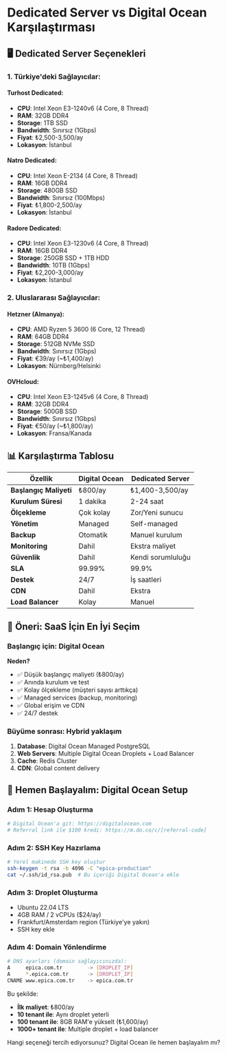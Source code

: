 # Dedicated Server vs Digital Ocean Karşılaştırması

## 🖥️ Dedicated Server Seçenekleri

### 1. Türkiye'deki Sağlayıcılar:

#### Turhost Dedicated:
- **CPU**: Intel Xeon E3-1240v6 (4 Core, 8 Thread)
- **RAM**: 32GB DDR4
- **Storage**: 1TB SSD
- **Bandwidth**: Sınırsız (1Gbps)
- **Fiyat**: ₺2,500-3,500/ay
- **Lokasyon**: İstanbul

#### Natro Dedicated:
- **CPU**: Intel Xeon E-2134 (4 Core, 8 Thread)
- **RAM**: 16GB DDR4  
- **Storage**: 480GB SSD
- **Bandwidth**: Sınırsız (100Mbps)
- **Fiyat**: ₺1,800-2,500/ay
- **Lokasyon**: İstanbul

#### Radore Dedicated:
- **CPU**: Intel Xeon E3-1230v6 (4 Core, 8 Thread)
- **RAM**: 16GB DDR4
- **Storage**: 250GB SSD + 1TB HDD
- **Bandwidth**: 10TB (1Gbps)
- **Fiyat**: ₺2,200-3,000/ay
- **Lokasyon**: İstanbul

### 2. Uluslararası Sağlayıcılar:

#### Hetzner (Almanya):
- **CPU**: AMD Ryzen 5 3600 (6 Core, 12 Thread)
- **RAM**: 64GB DDR4
- **Storage**: 512GB NVMe SSD
- **Bandwidth**: Sınırsız (1Gbps)
- **Fiyat**: €39/ay (~₺1,400/ay)
- **Lokasyon**: Nürnberg/Helsinki

#### OVHcloud:
- **CPU**: Intel Xeon E3-1245v6 (4 Core, 8 Thread)
- **RAM**: 32GB DDR4
- **Storage**: 500GB SSD
- **Bandwidth**: Sınırsız (1Gbps)
- **Fiyat**: €50/ay (~₺1,800/ay)
- **Lokasyon**: Fransa/Kanada

## 📊 Karşılaştırma Tablosu

| Özellik | Digital Ocean | Dedicated Server |
|---------|---------------|------------------|
| **Başlangıç Maliyeti** | ₺800/ay | ₺1,400-3,500/ay |
| **Kurulum Süresi** | 1 dakika | 2-24 saat |
| **Ölçekleme** | Çok kolay | Zor/Yeni sunucu |
| **Yönetim** | Managed | Self-managed |
| **Backup** | Otomatik | Manuel kurulum |
| **Monitoring** | Dahil | Ekstra maliyet |
| **Güvenlik** | Dahil | Kendi sorumluluğu |
| **SLA** | 99.99% | 99.9% |
| **Destek** | 24/7 | İş saatleri |
| **CDN** | Dahil | Ekstra |
| **Load Balancer** | Kolay | Manuel |

## 🎯 Öneri: SaaS İçin En İyi Seçim

### Başlangıç için: **Digital Ocean**
**Neden?**
- ✅ Düşük başlangıç maliyeti (₺800/ay)
- ✅ Anında kurulum ve test
- ✅ Kolay ölçekleme (müşteri sayısı arttıkça)
- ✅ Managed services (backup, monitoring)
- ✅ Global erişim ve CDN
- ✅ 24/7 destek

### Büyüme sonrası: **Hybrid yaklaşım**
1. **Database**: Digital Ocean Managed PostgreSQL
2. **Web Servers**: Multiple Digital Ocean Droplets + Load Balancer
3. **Cache**: Redis Cluster
4. **CDN**: Global content delivery

## 🚀 Hemen Başlayalım: Digital Ocean Setup

### Adım 1: Hesap Oluşturma
```bash
# Digital Ocean'a git: https://digitalocean.com
# Referral link ile $100 kredi: https://m.do.co/c/[referral-code]
```

### Adım 2: SSH Key Hazırlama
```bash
# Yerel makinede SSH key oluştur
ssh-keygen -t rsa -b 4096 -C "epica-production"
cat ~/.ssh/id_rsa.pub  # Bu içeriği Digital Ocean'a ekle
```

### Adım 3: Droplet Oluşturma
- Ubuntu 22.04 LTS
- 4GB RAM / 2 vCPUs ($24/ay)
- Frankfurt/Amsterdam region (Türkiye'ye yakın)
- SSH key ekle

### Adım 4: Domain Yönlendirme
```bash
# DNS ayarları (domain sağlayıcınızda):
A     epica.com.tr        -> [DROPLET_IP]
A     *.epica.com.tr      -> [DROPLET_IP]
CNAME www.epica.com.tr    -> epica.com.tr
```

Bu şekilde:
- **İlk maliyet**: ₺800/ay
- **10 tenant ile**: Aynı droplet yeterli
- **100 tenant ile**: 8GB RAM'e yükselt (₺1,600/ay)
- **1000+ tenant ile**: Multiple droplet + load balancer

Hangi seçeneği tercih ediyorsunuz? Digital Ocean ile hemen başlayalım mı?
